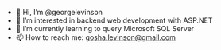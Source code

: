 - 👋 Hi, I’m @georgelevinson
- 👀 I’m interested in backend web development with ASP.NET
- 🌱 I’m currently learning to query Microsoft SQL Server
- 📫 How to reach me: gosha.levinson@gmail.com

<!---
georgelevinson/georgelevinson is a ✨ special ✨ repository because its `README.md` (this file) appears on your GitHub profile.
You can click the Preview link to take a look at your changes.
--->
